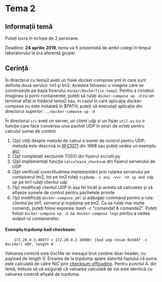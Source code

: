 # Tema 2

## Informații temă
Puteți lucra în echipe de 2 persoane.

Deadline: **24 aprilie 2019**, tema va fi prezentată de ambii colegi în timpul laboratorului la ora aferentă grupei.


## Cerință
În directorul cu tema2 aveti un fisier docker-compose.yml în care sunt definite două servicii: tm1 și tm2. 
Acestea folosesc o imagine care se construieste pe baza fisierului `docker/Dockerfile-tema2`. 
Pentru a construi imaginea și porni containerele, puteți să rulați `docker-compose up -d` cu un terminal aflat in folderul tema2 sau, in cazul în care aplicația docker-compose nu este instalată în $PATH, 
puteți să executați aplicația din directorul superior: `../docker-compose up -d`

În directorul `src` aveți un server, un client udp și un fișier `util.py` cu o funcție care face conversia unui pachet UDP în șiruri de octeți pentru calculul sumei de control. 

1. (2p) citiți despre metoda de calcul a sumei de control pentru UDP; metoda este descrisă in [RFC1071](https://tools.ietf.org/html/rfc1071) din 1988 sau 
puteți vedea un exemplu [aici](https://www.securitynik.com/2015/08/calculating-udp-checksum-with-taste-of.html)
2. (2p) completați secțiunile TODO din fișierul src/util.py 
3. (2p) implementați funcția `calculeaza_checksum` din fișierul serverului de UDP
4. (2p) verificați corectitudinea implementării prin rularea serverului pe containerul tm2, tot pe tm2 rulați `tcpdump -i any -vvv -nn ip and udp` iar pe tm1 rulați clientul udp
5. (1p) modificați clientul UDP în așa fel încât și acesta să calculeze și să afișeze sumele de control pentru pachetele primite
6. (1p) modificați `docker-compose.yml` și adăugați command pentru a rula: clientul pe tm1, serverul și tcpdump pe tm2. Ca sa rulați mai multe comenzi, 
puteți folosi expresia: bash -c "comanda1 & comanda2". Puteți folosi `docker-compose up -d && docker-compose logs` pentru a vedea output-ul containerelor.

#### Exemplu tcpdump bad checksum:
```
	172.20.0.3.48977 > 172.20.0.2.10000: [bad udp cksum 0x5847 -> 0xc14e!] UDP, length 0
```
Valoarea corectă este 0xc14e iar mesajul brut conține doar header, cu payload de length 0.
Eroarea de la tcpdump apare datorită faptului că suma este calculată de către NIC prin [checksum offloading](https://wiki.wireshark.org/CaptureSetup/Offloading).
Pentru punctul 4. din temă, trebuie să vă asigurați că valoarea calculată de voi este identică cu valoarea corectă afișată de tcpdump.


